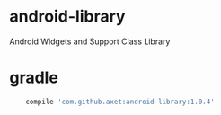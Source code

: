 # android-library

Android Widgets and Support Class Library

# gradle

```gradle
    compile 'com.github.axet:android-library:1.0.4'
```
